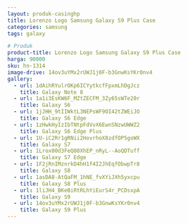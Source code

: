 ```yaml
---
layout: produk-casinghp
title: Lorenzo Logo Samsung Galaxy S9 Plus Case
categories: samsung
tags: galaxy

# Produk
product-title: Lorenzo Logo Samsung Galaxy S9 Plus Case
harga: 90000
sku: hn-1314
image-drive: 14ov3uYMx2rUWJ1j0F-b3GnwKsYKr0nv4
gallery:
  - url: 1dAihRYulrOKp6ICYytkcfFpxmLhDgJcz
    title: Galaxy Note 8
  - url: 1a1i3EsKW6F_MZtZECFM_3Zy65sWTe20r
    title: Galaxy S6
  - url: 1jJHH_9tIIWktL3NEPsWF9OI42tZWEiJO
    title: Galaxy S6 Edge
  - url: 1zHwkHyIzIbTNtpFdVvX6EwnSNzwUWWZ2
    title: Galaxy S6 Edge Plus
  - url: 1U-iC2Rr1gRNii2HovrhoX8zdfOP5goWX
    title: Galaxy S7
  - url: 1Lrox00d3FeQ08XhEP_nRyL--AoQDTuff
    title: Galaxy S7 Edge
  - url: 1F2jRnIMznrkD4hH1f4I2JhEqfObwpTr8
    title: Galaxy S8
  - url: 1asDA8-AtQaFM_1hNE_fvXYiJXh5yxcpu
    title: Galaxy S8 Plus
  - url: 1liJH4_BKeBiRtRLhYiEurS4r_PCDsxpA
    title: Galaxy S9
  - url: 14ov3uYMx2rUWJ1j0F-b3GnwKsYKr0nv4
    title: Galaxy S9 Plus
---
```

